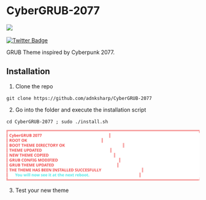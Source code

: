 # CyberGRUB-2077

![](https://i.imgur.com/EgtSwVk.png)

<a href="README-es.md">
	<img src="https://img.shields.io/badge/ESPAÑOL-black?style=for-the-badge" alt="Twitter Badge"/>
</a>

GRUB Theme inspired by Cyberpunk 2077.

## Installation

1. Clone the repo

```shell
git clone https://github.com/adnksharp/CyberGRUB-2077
```

2. Go into the folder and execute the installation script

```shell
cd CyberGRUB-2077 ; sudo ./install.sh
```

![](img/out.svg)

3. Test your new theme
